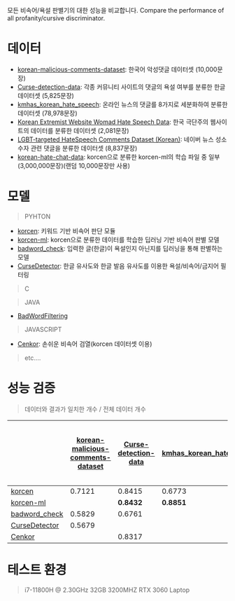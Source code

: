모든 비속어/욕설 판별기의 대한 성능을 비교합니다.
Compare the performance of all profanity/cursive discriminator.
# 데이터
- [korean-malicious-comments-dataset](https://github.com/ZIZUN/korean-malicious-comments-dataset): 한국어 악성댓글 데이터셋 (10,000문장)
- [Curse-detection-data](https://github.com/2runo/Curse-detection-data): 각종 커뮤니티 사이트의 댓글의 욕설 여부를 분류한 한글 데이터셋 (5,825문장)
- [kmhas_korean_hate_speech](https://huggingface.co/datasets/jeanlee/kmhas_korean_hate_speech): 온라인 뉴스의 댓글를 8가지로 세분화하여 분류한 데이터셋 (78,978문장)
- [Korean Extremist Website Womad Hate Speech Data](https://www.kaggle.com/datasets/captainnemo9292/korean-extremist-website-womad-hate-speech-data/data): 한국 극단주의 웹사이트의 데이터를 분류한 데이터셋 (2,081문장)
- [LGBT-targeted HateSpeech Comments Dataset (Korean)](https://www.kaggle.com/datasets/junbumlee/lgbt-hatespeech-comments-at-naver-news-korean): 네이버 뉴스 성소수자 관련 댓글을 분류한 데이터셋 (8,837문장)
- [korean-hate-chat-data](https://www.kaggle.com/datasets/tanat05/korean-hate-chat-data): korcen으로 분류한 korcen-ml의 학습 파일 중 일부(3,000,000문장)(랜덤 10,000문장만 사용)

# 모델
> PYHTON
- [korcen](https://github.com/KR-korcen/korcen): 키워드 기반 비속어 판단 모듈
- [korcen-ml](https://github.com/KR-korcen/korcen-ml/blob/main/README.md): korcen으로 분류한 데이터를 학습한 딥러닝 기반 비속어 판별 모델
- [badword_check](https://github.com/Nam-SW/badword_check): 입력한 글(한글)이 욕설인지 아닌지를 딥러닝을 통해 판별하는 모델
- [CurseDetector](https://github.com/mangto/CurseDetector): 한글 유사도와 한글 발음 유사도를 이용한 욕설/비속어/금지어 필터링
> C

> JAVA
- [BadWordFiltering](https://github.com/VaneProject/bad-word-filtering)

> JAVASCRIPT
- [Cenkor](https://github.com/sh9351/cenkor): 손쉬운 비속어 검열(korcen 데이터셋 이용)

> etc....


# 성능 검증
> 데이터와 결과가 일치한 개수 / 전체 데이터 개수

|  | [korean-malicious-comments-dataset](https://github.com/ZIZUN/korean-malicious-comments-dataset) | [Curse-detection-data](https://github.com/2runo/Curse-detection-data) | [kmhas_korean_hate_speech](https://huggingface.co/datasets/jeanlee/kmhas_korean_hate_speech) | [Korean Extremist Website Womad Hate Speech Data](https://www.kaggle.com/datasets/captainnemo9292/korean-extremist-website-womad-hate-speech-data/data) | [LGBT-targeted HateSpeech Comments Dataset (Korean)](https://www.kaggle.com/datasets/junbumlee/lgbt-hatespeech-comments-at-naver-news-korean) | [korean-hate-chat-data](https://www.kaggle.com/datasets/tanat05/korean-hate-chat-data) | 평균 처리 속도 |
|------|------|------|------|------|------|------|------|
| [korcen](https://github.com/KR-korcen/korcen) | 0.7121 | 0.8415 | 0.6773 | 0.6305 | 0.4479 | 0.9857 | 9ms |
| [korcen-ml](https://github.com/KR-korcen/korcen-ml/blob/main/README.md) |  | **0.8432** | **0.8851** | **0.7130** | 0.6919 | 0.9941 | 40ms |
| [badword_check](https://github.com/Nam-SW/badword_check) | 0.5829 | 0.6761 |  | 0.6410 | 0.4738 |  | 43ms |
| [CurseDetector](https://github.com/mangto/CurseDetector) | 0.5679 |  |  | 0.5785 |  | 0.6657 | 267ms |
| [Cenkor](https://github.com/sh9351/cenkor) |  | 0.8317 |  | 0.6275 |  |  | **0.2**ms |

# 테스트 환경
> i7-11800H @ 2.30GHz
> 32GB 3200MHZ
> RTX 3060 Laptop
